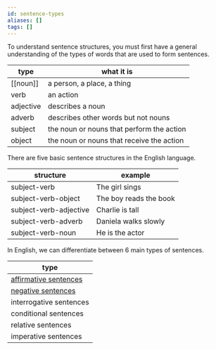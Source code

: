 ```yaml
---
id: sentence-types
aliases: []
tags: []
---
```


To understand sentence structures, you must first have a general understanding of the types of words that are used to form sentences.

| type      | what it is                                |
| --------- | ----------------------------------------- |
| [[noun]]  | a person, a place, a thing                |
| verb      | an action                                 |
| adjective | describes a noun                          |
| adverb    | describes other words but not nouns       |
| subject   | the noun or nouns that perform the action |
| object    | the noun or nouns that receive the action |

There are five basic sentence structures in the English language.

| structure              | example                |
| ---------------------- | ---------------------- |
| subject-verb           | The girl sings         |
| subject-verb-object    | The boy reads the book |
| subject-verb-adjective | Charlie is tall        |
| subject-verb-adverb    | Daniela walks slowly   |
| subject-verb-noun      | He is the actor        |

In English, we can differentiate between 6 main types of sentences.

| type                                                          |
| ------------------------------------------------------------- |
| [affirmative sentences](affirmative-sentences.md) |
| [negative sentences](negative-sentences.md)       |
| interrogative sentences                                       |
| conditional sentences                                         |
| relative sentences                                            |
| imperative sentences                                          |
